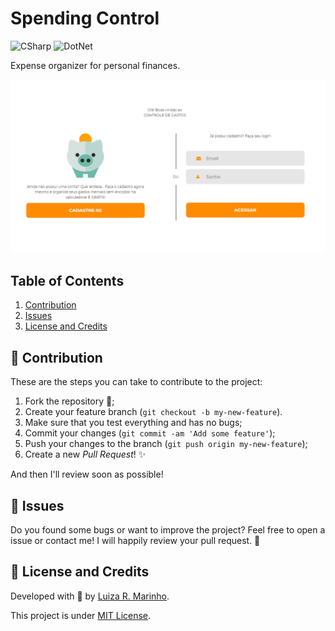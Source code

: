 # Spending Control
![CSharp](https://img.shields.io/badge/CSharp-239120.svg?logo=c-sharp)
![DotNet](https://img.shields.io/badge/.Net-5C2D91.svg?logo=.net)

Expense organizer for personal finances.

![First Page](readme-img-1.png)

## Table of Contents
1. [Contribution](#contribution)
2. [Issues](#issues)
3. [License and Credits](#credits)

## 🤝 Contribution  <a name="contribution"></a>
These are the steps you can take to contribute to the project:

1. Fork the repository 🍴;
2. Create your feature branch (`git checkout -b my-new-feature`).
3. Make sure that you test everything and has no bugs;
4. Commit your changes (`git commit -am 'Add some feature'`);
5. Push your changes to the branch (`git push origin my-new-feature`);
6. Create a new *Pull Request*! ✨

And then I'll review soon as possible!

## 🐞 Issues <a name="issues"></a>
Do you found some bugs or want to improve the project? Feel free to open a issue or contact me! I will happily review your pull request. 🥰

## 📃 License and Credits <a name="credits"></a>
Developed with 💙 by [Luiza R. Marinho](https://github.com/luizous).

This project is under [MIT License](https://github.com/luizous/spending-control-web/blob/main/LICENSE).

